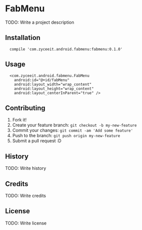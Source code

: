 # FabMenu

TODO: Write a project description

## Installation

      compile 'com.zyceeit.android.fabmenu:fabmenu:0.1.0'

## Usage

      <com.zyceeit.android.fabmenu.FabMenu
        android:id="@+id/fabMenu"
        android:layout_width="wrap_content"
        android:layout_height="wrap_content"
        android:layout_centerInParent="true" />

## Contributing

1. Fork it!
2. Create your feature branch: `git checkout -b my-new-feature`
3. Commit your changes: `git commit -am 'Add some feature'`
4. Push to the branch: `git push origin my-new-feature`
5. Submit a pull request :D

## History

TODO: Write history

## Credits

TODO: Write credits

## License

TODO: Write license
